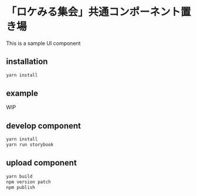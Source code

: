 # 「ロケみる集会」共通コンポーネント置き場

This is a sample UI component

## installation

```bash
yarn install
```

## example

WIP

## develop component

```bash
yarn install
yarn run storybook
```

## upload component

```bash
yarn build
npm version patch
npm publish
```
